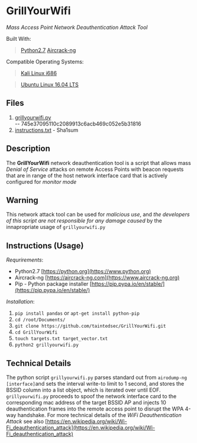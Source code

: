 # GrillYourWifi
*Mass Access Point Network Deauthentication Attack Tool*

Built With:
> [Python2.7](https://www.python.org)
> [Aircrack-ng](https://www.aircrack-ng.org)

Compatible Operating Systems:
> [Kali Linux i686](https://offensive-security.com)

> [Ubuntu Linux 16.04 LTS](https://ubuntu.com)

## Files 
1. [grillyourwifi.py](https://github.com/taintedsec/GrillYourWifi/blob/master/GrillYourWifi/grillyourwifi.py)      
--  745e37095110c2089913c6acb469c052e5b31816
2. [instructions.txt](https://github.com/taintedsec/GrillYourWifi/blob/master/GrillYourWifi/instructions.txt) - Sha1sum 
## Description

The **GrillYourWifi** network deauthentication tool is a script that allows mass *Denial of Service* attacks on remote Access Points with beacon requests that are in range of the host network interface card that is actively configured for *monitor mode*

## Warning

This network attack tool can be used for _malicious use_, and *the developers of this script are not responsible for any damage caused* by the innapropriate usage of `grillyourwifi.py` 

## Instructions (Usage)

_Requrirements_:
- Python2.7 [https://python.org](https://www.python.org)
- Aircrack-ng [https://aircrack-ng.com](https://www.aircrack-ng.org)
- Pip - Python package installer [https://pip.pypa.io/en/stable/](https://pip.pypa.io/en/stable/)

*_Installation_*:
1. `pip install pandas` or `apt-get install python-pip`
2. `cd /root/Documents/`
3. `git clone https://github.com/taintedsec/GrillYourWifi.git`
4. `cd GrillYourWifi`
5. `touch targets.txt target_vector.txt`
6. `python2 grillyourwifi.py`

## Technical Details

The python script `grillyourwifi.py` parses standard out from `airodump-ng [interface]`and sets the interval write-to limit to 1 second, and stores the BSSID column into a list object, which is iterated over until EOF. `grillyourwifi.py` proceeds to spoof the network interface card to the corresponding mac address of the target BSSID AP and injects 10 deauthentication frames into the remote access point to disrupt the WPA 4-way handshake. For more technical details of the _WiFi Deauthentication Attack_ see also [https://en.wikipedia.org/wiki/Wi-Fi_deauthentication_attack](https://en.wikipedia.org/wiki/Wi-Fi_deauthentication_attack)
